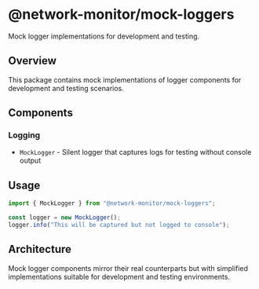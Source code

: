 # @network-monitor/mock-loggers

Mock logger implementations for development and testing.

## Overview

This package contains mock implementations of logger components for development and testing scenarios.

## Components

### Logging
- `MockLogger` - Silent logger that captures logs for testing without console output

## Usage

```typescript
import { MockLogger } from "@network-monitor/mock-loggers";

const logger = new MockLogger();
logger.info("This will be captured but not logged to console");
```

## Architecture

Mock logger components mirror their real counterparts but with simplified implementations suitable for development and testing environments.

